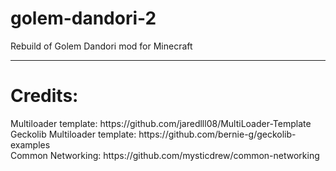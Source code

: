 # golem-dandori-2
Rebuild of Golem Dandori mod for Minecraft

---

# Credits:

<p> Multiloader template: <a>https://github.com/jaredlll08/MultiLoader-Template</a><br>
Geckolib Multiloader template: <a>https://github.com/bernie-g/geckolib-examples</a> <br>
Common Networking: <a>https://github.com/mysticdrew/common-networking</a> </p>